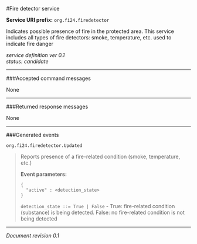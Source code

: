 #Fire detector  service

**Service URI prefix:**    `org.fi24.firedetector`

Indicates possible presence of fire in the protected area. This service includes all types of fire detectors: smoke, temperature, etc. used to indicate fire danger

*service definition ver 0.1*  
*status: candidate*

---

###Accepted command messages

None

---


###Returned response messages

None

---

###Generated events

`org.fi24.firedetector.Updated`
> Reports presence of a fire-related condition (smoke, temperature, etc.)
> 
> **Event parameters:**
>```
>{
>   "active" : <detection_state>
>}
>```
>
>`detection_state ::= True | False` - True: fire-related condition (substance) is being detected. False: no fire-related condition is not being detected
>

---

*Document revision 0.1*

